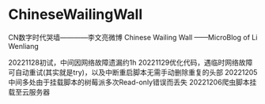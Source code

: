# ChineseWailingWall
CN数字时代哭墙————李文亮微博
Chinese Wailing Wall ——MicroBlog of Li Wenliang


20221128初试，中间因网络故障遗漏约1h
20221129优化代码，遇临时网络故障可自动重试(其实就是try)，以及中断重启脚本无需手动删除重复的头部
20221205中间多处由于挂载脚本的树莓派多次Read-only错误而丢失
20221206爬虫脚本挂载至云服务器
